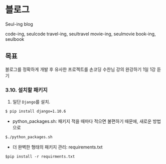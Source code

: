 # 블로그

Seul-ing blog

code-ing, seulcode
travel-ing, seultravel
movie-ing, seulmovie
book-ing, seulbook

## 목표

블로그를 정확하게 개발 후 유사한 프로젝트를 손코딩
수찬님 강의 완강하기
1일 1강 듣기

### 3.10. 설치할 패키지
1. 일단 `Django`를 설치.
```
$ pip install django=1.10.6
```
- python_packages.sh: 패키지 적을 때마다 적으면 불편하기 때문에, 새로운 방법으로

```
$./python_packages.sh
```			
- 더 완벽한 형태의 패키지 관리: requirements.txt	
```
$pip install -r requirments.txt
```
